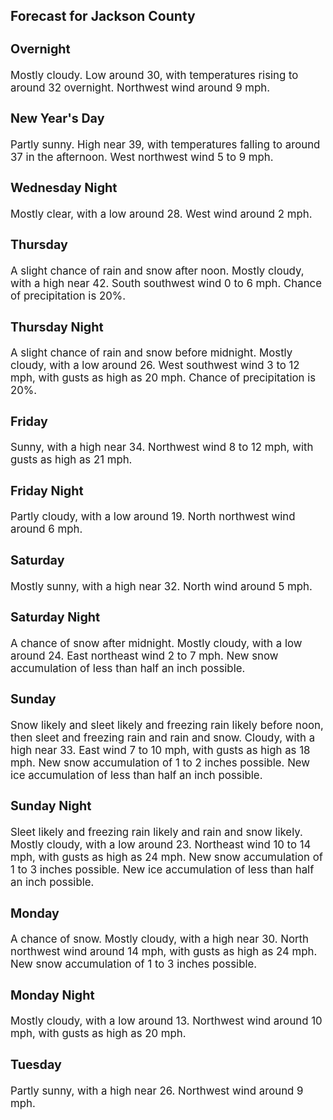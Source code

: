 <div>
   <h2>Forecast for Jackson County</h2>
   <p>
      <div style="font-size:120%">
         <h3>Overnight</h3>Mostly cloudy. Low around 30, with temperatures rising to around 32 overnight. Northwest wind around 9 mph.<br></div>
   </p>
   <p>
      <div style="font-size:120%">
         <h3>New Year's Day</h3>Partly sunny. High near 39, with temperatures falling to around 37 in the afternoon. West northwest wind 5 to 9 mph.<br></div>
   </p>
   <p>
      <div style="font-size:120%">
         <h3>Wednesday Night</h3>Mostly clear, with a low around 28. West wind around 2 mph.<br></div>
   </p>
   <p>
      <div style="font-size:120%">
         <h3>Thursday</h3>A slight chance of rain and snow after noon. Mostly cloudy, with a high near 42. South southwest wind 0 to 6 mph. Chance of
         precipitation is 20%.<br></div>
   </p>
   <p>
      <div style="font-size:120%">
         <h3>Thursday Night</h3>A slight chance of rain and snow before midnight. Mostly cloudy, with a low around 26. West southwest wind 3 to 12 mph, with
         gusts as high as 20 mph. Chance of precipitation is 20%.<br></div>
   </p>
   <p>
      <div style="font-size:120%">
         <h3>Friday</h3>Sunny, with a high near 34. Northwest wind 8 to 12 mph, with gusts as high as 21 mph.<br></div>
   </p>
   <p>
      <div style="font-size:120%">
         <h3>Friday Night</h3>Partly cloudy, with a low around 19. North northwest wind around 6 mph.<br></div>
   </p>
   <p>
      <div style="font-size:120%">
         <h3>Saturday</h3>Mostly sunny, with a high near 32. North wind around 5 mph.<br></div>
   </p>
   <p>
      <div style="font-size:120%">
         <h3>Saturday Night</h3>A chance of snow after midnight. Mostly cloudy, with a low around 24. East northeast wind 2 to 7 mph. New snow accumulation
         of less than half an inch possible.<br></div>
   </p>
   <p>
      <div style="font-size:120%">
         <h3>Sunday</h3>Snow likely and sleet likely and freezing rain likely before noon, then sleet and freezing rain and rain and snow. Cloudy,
         with a high near 33. East wind 7 to 10 mph, with gusts as high as 18 mph. New snow accumulation of 1 to 2 inches possible.
         New ice accumulation of less than half an inch possible.<br></div>
   </p>
   <p>
      <div style="font-size:120%">
         <h3>Sunday Night</h3>Sleet likely and freezing rain likely and rain and snow likely. Mostly cloudy, with a low around 23. Northeast wind 10 to
         14 mph, with gusts as high as 24 mph. New snow accumulation of 1 to 3 inches possible. New ice accumulation of less than half
         an inch possible.<br></div>
   </p>
   <p>
      <div style="font-size:120%">
         <h3>Monday</h3>A chance of snow. Mostly cloudy, with a high near 30. North northwest wind around 14 mph, with gusts as high as 24 mph. New
         snow accumulation of 1 to 3 inches possible.<br></div>
   </p>
   <p>
      <div style="font-size:120%">
         <h3>Monday Night</h3>Mostly cloudy, with a low around 13. Northwest wind around 10 mph, with gusts as high as 20 mph.<br></div>
   </p>
   <p>
      <div style="font-size:120%">
         <h3>Tuesday</h3>Partly sunny, with a high near 26. Northwest wind around 9 mph.<br></div>
   </p>
</div>